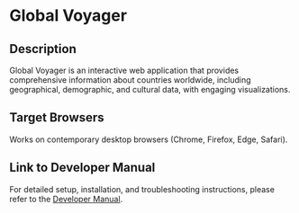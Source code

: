 # Global Voyager

## Description
Global Voyager is an interactive web application that provides comprehensive information about countries worldwide, including geographical, demographic, and cultural data, with engaging visualizations.

## Target Browsers
Works on contemporary desktop browsers (Chrome, Firefox, Edge, Safari).

## Link to Developer Manual
For detailed setup, installation, and troubleshooting instructions, please refer to the [Developer Manual](docs/developermanual.md).
